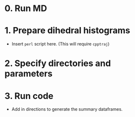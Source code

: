 # 0. Run MD

# 1. Prepare dihedral histograms
- Insert `perl` script here. (This will require `cpptraj`)

# 2. Specify directories and parameters

# 3. Run code
- Add in directions to generate the summary dataframes.
